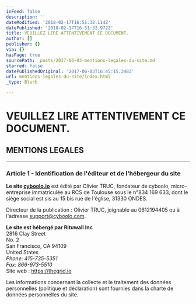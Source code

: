 ```yaml
---
inFeed: false
description: ''
dateModified: '2018-02-17T16:51:32.114Z'
datePublished: '2018-02-17T16:51:32.972Z'
title: VEUILLEZ LIRE ATTENTIVEMENT CE DOCUMENT.
author: []
publisher: {}
via: {}
hasPage: true
sourcePath: _posts/2017-06-03-mentions-legales-du-site.md
starred: false
datePublishedOriginal: '2017-06-03T16:45:15.348Z'
url: mentions-legales-du-site/index.html
_type: Blurb

---
```

# **VEUILLEZ LIRE ATTENTIVEMENT CE DOCUMENT.**

## MENTIONS LEGALES

---

### Article 1 - Identification de l'éditeur et de l'hébergeur du site

**Le site [cyboolo.io][0]** est édité par Olivier TRUC, fondateur de cyboolo, micro-entreprise immatriculée au RCS de Toulouse sous le n°834 169 633, dont le siège social est sis au 15 bis rue de l'église, 31330 ONDES.

Directeur de la publication : Olivier TRUC, joignable au 0612194405 ou à l'adresse support@cyboolo.com.

**Le site est hébergé par Rituwall Inc**  
2816 Clay Street  
No. 2  
San Francisco, CA 94109  
United States  
_Phone: 415-735-5351  
Fax: 866-973-5510_  
Site web : https://thegrid.io

Les informations concernant la collecte et le traitement des données personnelles (politique et déclaration) sont fournies dans la charte de données personnelles du site.

[0]: https://cyboolo.io/